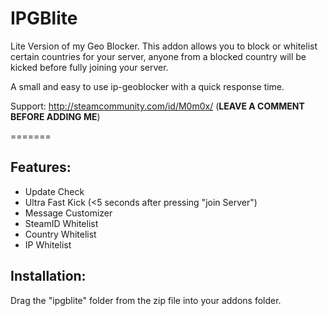 # IPGBlite
Lite Version of my Geo Blocker. 
This addon allows you to block or whitelist certain countries for your server, anyone from a blocked country will be kicked before fully joining your server.

A small and easy to use ip-geoblocker with a quick response time.

Support: http://steamcommunity.com/id/M0m0x/ (**LEAVE A COMMENT BEFORE ADDING ME**)

=======


## Features:
- Update Check
- Ultra Fast Kick (<5 seconds after pressing "join Server")
- Message Customizer
- SteamID Whitelist
- Country Whitelist
- IP Whitelist

## Installation:
Drag the "ipgblite" folder from the zip file into your addons folder.
